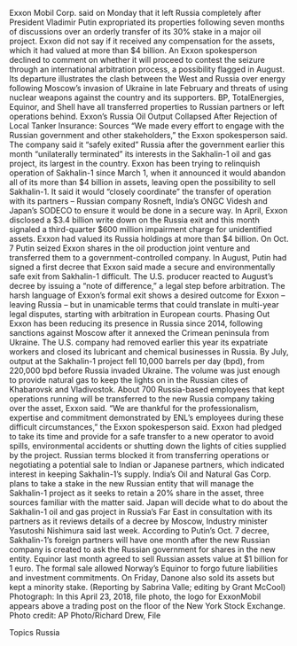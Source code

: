 Exxon Mobil Corp. said on Monday that it left Russia completely after President Vladimir Putin expropriated its properties following seven months of discussions over an orderly transfer of its 30% stake in a major oil project.
Exxon did not say if it received any compensation for the assets, which it had valued at more than $4 billion. An Exxon spokesperson declined to comment on whether it will proceed to contest the seizure through an international arbitration process, a possibility flagged in August.
Its departure illustrates the clash between the West and Russia over energy following Moscow’s invasion of Ukraine in late February and threats of using nuclear weapons against the country and its supporters. BP, TotalEnergies, Equinor, and Shell have all transferred properties to Russian partners or left operations behind.
Exxon’s Russia Oil Output Collapsed After Rejection of Local Tanker Insurance: Sources
“We made every effort to engage with the Russian government and other stakeholders,” the Exxon spokesperson said.
The company said it “safely exited” Russia after the government earlier this month “unilaterally terminated” its interests in the Sakhalin-1 oil and gas project, its largest in the country.
Exxon has been trying to relinquish operation of Sakhalin-1 since March 1, when it announced it would abandon all of its more than $4 billion in assets, leaving open the possibility to sell Sakhalin-1. It said it would “closely coordinate” the transfer of operation with its partners – Russian company Rosneft, India’s ONGC Videsh and Japan’s SODECO to ensure it would be done in a secure way.
In April, Exxon disclosed a $3.4 billion write down on the Russia exit and this month signaled a third-quarter $600 million impairment charge for unidentified assets. Exxon had valued its Russia holdings at more than $4 billion.
On Oct. 7 Putin seized Exxon shares in the oil production joint venture and transferred them to a government-controlled company. In August, Putin had signed a first decree that Exxon said made a secure and environmentally safe exit from Sakhalin-1 difficult. The U.S. producer reacted to August’s decree by issuing a “note of difference,” a legal step before arbitration.
The harsh language of Exxon’s formal exit shows a desired outcome for Exxon – leaving Russia – but in unamicable terms that could translate in multi-year legal disputes, starting with arbitration in European courts.
Phasing Out
Exxon has been reducing its presence in Russia since 2014, following sanctions against Moscow after it annexed the Crimean peninsula from Ukraine.
The U.S. company had removed earlier this year its expatriate workers and closed its lubricant and chemical businesses in Russia. By July, output at the Sakhalin-1 project fell 10,000 barrels per day (bpd), from 220,000 bpd before Russia invaded Ukraine.
The volume was just enough to provide natural gas to keep the lights on in the Russian cites of Khabarovsk and Vladivostok. About 700 Russia-based employees that kept operations running will be transferred to the new Russia company taking over the asset, Exxon said.
“We are thankful for the professionalism, expertise and commitment demonstrated by ENL’s employees during these difficult circumstances,” the Exxon spokesperson said.
Exxon had pledged to take its time and provide for a safe transfer to a new operator to avoid spills, environmental accidents or shutting down the lights of cities supplied by the project.
Russian terms blocked it from transferring operations or negotiating a potential sale to Indian or Japanese partners, which indicated interest in keeping Sakhalin-1’s supply.
India’s Oil and Natural Gas Corp. plans to take a stake in the new Russian entity that will manage the Sakhalin-1 project as it seeks to retain a 20% share in the asset, three sources familiar with the matter said.
Japan will decide what to do about the Sakhalin-1 oil and gas project in Russia’s Far East in consultation with its partners as it reviews details of a decree by Moscow, Industry minister Yasutoshi Nishimura said last week.
According to Putin’s Oct. 7 decree, Sakhalin-1’s foreign partners will have one month after the new Russian company is created to ask the Russian government for shares in the new entity.
Equinor last month agreed to sell Russian assets value at $1 billion for 1 euro. The formal sale allowed Norway’s Equinor to forgo future liabilities and investment commitments. On Friday, Danone also sold its assets but kept a minority stake.
(Reporting by Sabrina Valle; editing by Grant McCool)
Photograph: In this April 23, 2018, file photo, the logo for ExxonMobil appears above a trading post on the floor of the New York Stock Exchange. Photo credit: AP Photo/Richard Drew, File

Topics
Russia
